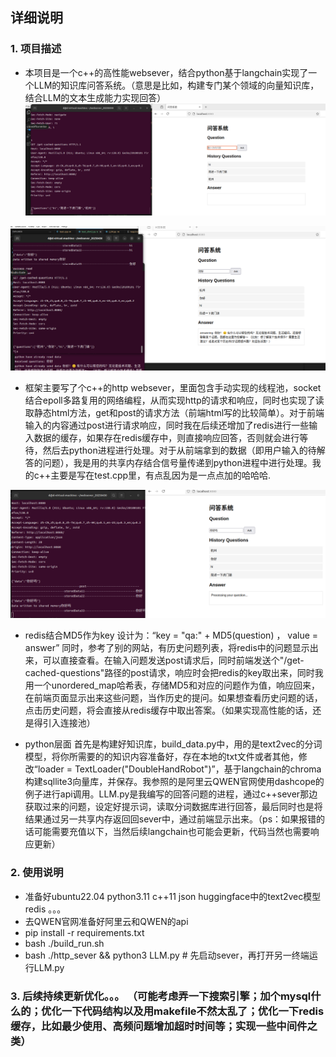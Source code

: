 ## 详细说明

###  1. 项目描述
- 本项目是一个c++的高性能websever，结合python基于langchain实现了一个LLM的知识库问答系统。（意思是比如，构建专门某个领域的向量知识库，结合LLM的文本生成能力实现回答）
![alt text](84307eb8e55c672829c62cfc65e9f97.png)

![alt text](8da61245f5db4627df83cbd0a25a192.png)

- 框架主要写了个c++的http websever，里面包含手动实现的线程池，socket结合epoll多路复用的网络编程，从而实现http的请求和响应，同时也实现了读取静态html方法，get和post的请求方法（前端html写的比较简单）。对于前端输入的内容通过post进行请求响应，同时我在后续还增加了redis进行一些输入数据的缓存，如果存在redis缓存中，则直接响应回答，否则就会进行等待，然后去python进程进行处理。对于从前端拿到的数据（即用户输入的待解答的问题），我是用的共享内存结合信号量传递到python进程中进行处理。我的c++主要是写在test.cpp里，有点乱因为是一点点加的哈哈哈. 

![alt text](600a3eb8db672a611a6a557139bc0af.png)

- redis结合MD5作为key 设计为：“key = "qa:" + MD5(question) ， value = answer” 同时，参考了别的网站，有历史问题列表，将redis中的问题显示出来，可以直接查看。在输入问题发送post请求后，同时前端发送个"/get-cached-questions"路径的post请求，响应时会把redis的key取出来，同时我用一个unordered_map哈希表，存储MD5和对应的问题作为值，响应回来，在前端页面显示出来这些问题，当作历史的提问。如果想查看历史问题的话，点击历史问题，将会直接从redis缓存中取出答案。（如果实现高性能的话，还是得引入连接池）



- python层面 首先是构建好知识库，build_data.py中，用的是text2vec的分词模型，将你所需要的的知识内容准备好，存在本地的txt文件或者其他，修改“loader = TextLoader("DoubleHandRobot")”，基于langchain的chroma构建sqllite3向量库，并保存。我参照的是阿里云QWEN官网使用dashcope的例子进行api调用。LLM.py是我编写的回答问题的进程，通过c++sever那边获取过来的问题，设定好提示词，读取分词数据库进行回答，最后同时也是将结果通过另一共享内存返回回sever中，通过前端显示出来。（ps：如果报错的话可能需要充值以下，当然后续langchain也可能会更新，代码当然也需要响应更新）



### 2. 使用说明
- 准备好ubuntu22.04 python3.11 c++11 json huggingface中的text2vec模型  redis 。。。
- 去QWEN官网准备好阿里云和QWEN的api
- pip install -r requirements.txt
- bash ./build_run.sh
- bash ./http_sever && python3 LLM.py # 先启动sever，再打开另一终端运行LLM.py

### 3. 后续持续更新优化。。。 （可能考虑弄一下搜索引擎；加个mysql什么的；优化一下代码结构以及用makefile不然太乱了；优化一下redis缓存，比如最少使用、高频问题增加超时时间等；实现一些中间件之类）

